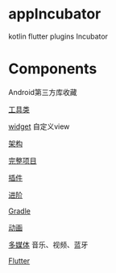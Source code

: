 # appIncubator
kotlin flutter plugins Incubator
# Components
Android第三方库收藏

[工具类](工具类.md)

[widget](widget.md) 自定义view

[架构](架构.md)

[完整项目](完整项目.md)

[插件](插件.md)

[进阶](进阶.md)

[Gradle](Gradle.md)

[动画](动画.md)

[多媒体](多媒体.md) 音乐、视频、蓝牙

[Flutter](Flutter.md)